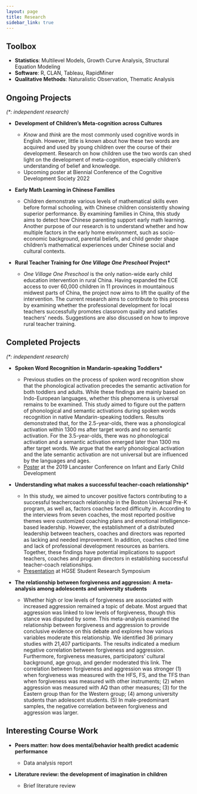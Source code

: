 ```yaml
---
layout: page
title: Research
sidebar_link: true
---
```


## Toolbox

+ **Statistics**: Multilevel Models, Growth Curve Analysis, Structural Equation Modeling
+ **Software**: R, CLAN, Tableau, RapidMiner
+ **Qualitative Methods**: Naturalistic Observation, Thematic Analysis

[]() <!--as blank line-->
[]() <!--as blank line-->

## Ongoing Projects

*(\*: independent research)*

-  **Development of Children’s Meta-cognition across Cultures**
   + *Know* and *think* are the most commonly used cognitive words in English. However, little is known about how these two words are acquired and used by young children over the course of their development. Research on how children use the two words can shed light on the development of meta-cognition, especially children’s understanding of belief and knowledge.  
   + Upcoming poster at Biennial Conference of the Cognitive Development Society 2022

-  **Early Math Learning in Chinese Families**
   + Children demonstrate various levels of mathematical skills even before formal schooling, with Chinese children consistently showing superior performance. By examining families in China, this study aims to detect how Chinese parenting support early math learning. Another purpose of our research is to understand whether and how multiple factors in the early home environment, such as socio-economic background, parental beliefs, and child gender shape children’s mathematical experiences under Chinese social and cultural contexts.

-  **Rural Teacher Training for** ***One Village One Preschool*** **Project\***
   + *One Village One Preschool* is the only nation-wide early child education intervention in rural China. Having expanded the ECE access to over 60,000 children in 11 provinces in mountainous midwest parts of China, the project now aims to lift the quality of the intervention. The current research aims to contribute to this process by examining whether the professional development for local teachers successfully promotes classroom quality and satisfies teachers' needs. Suggestions are also discussed on how to improve rural teacher training. 

[]() <!--as blank line-->
[]() <!--as blank line-->

## Completed Projects

*(\*: independent research)*

-  **Spoken Word Recognition in Mandarin-speaking Toddlers\***
   + Previous studies on the process of spoken word recognition show that the phonological activation precedes the semantic activation for both toddlers and adults. While these findings are mainly based on Indo-European languages, whether this phenomena is universal remains to be examined. This study aimed to figure out the pattern of phonological and semantic activations during spoken words recognition in native Mandarin-speaking toddlers. Results demonstrated that, for the 2.5-year-olds, there was a phonological activation within 1300 ms after target words and no semantic activation. For the 3.5-year-olds, there was no phonological activation and a semantic activation emerged later than 1300 ms after target words. We argue that the early phonological activation and the late semantic activation are not universal but are influenced by the languages and ages. 
   + [Poster](http://wp.lancs.ac.uk/lcicd/files/2021/03/LCICD19-Programme-ed5.pdf) at the 2019 Lancaster Conference on Infant and Early Child Development

-  **Understanding what makes a successful teacher-coach relationship\***
   + In this study, we aimed to uncover positive factors contributing to a successful teachercoach relationship in the Boston Universal Pre-K program, as well as, factors coaches faced difficulty in. According to the interviews from seven coaches, the most reported positive themes were customized coaching plans and emotional intelligence-based leadership. However, the establishment of a distributed leadership between teachers, coaches and directors was reported as lacking and needed improvement. In addition, coaches cited time and lack of professional development resources as barriers. Together, these findings have potential implications to support teachers, coaches and program directors in establishing successful teacher-coach relationships.
   +  [Presentation](https://drive.google.com/file/d/1ZMij5bYNB8DdoRWkGWIAkX-O6JZJB17A/view?usp=sharing) at HGSE Student Research Symposium

-  **The relationship between forgiveness and aggression: A meta-analysis among adolescents and university students**
   + Whether high or low levels of forgiveness are associated with increased aggression remained a topic of debate. Most argued that aggression was linked to low levels of forgiveness, though this stance was disputed by some. This meta-analysis examined the relationship between forgiveness and aggression to provide conclusive evidence on this debate and explores how various variables moderate this relationship. We identified 36 primary studies with 21,407 participants. The results indicated a medium negative correlation between forgiveness and aggression. Furthermore, forgiveness measures, participators’ cultural background, age group, and gender moderated this link. The correlation between forgiveness and aggression was stronger (1) when forgiveness was measured with the HFS, FS, and the TFS than when forgiveness was measured with other instruments; (2) when aggression was measured with AQ than other measures; (3) for the Eastern group than for the Western group; (4) among university students than adolescent students. (5) In male-predominant samples, the negative correlation between forgiveness and aggression was larger.

[]() <!--as blank line-->

## Interesting Course Work

-  **Peers matter: how does mental/behavior health predict academic performance**
   + Data analysis report

-  **Literature review: the development of imagination in children**
   + Brief literature review


